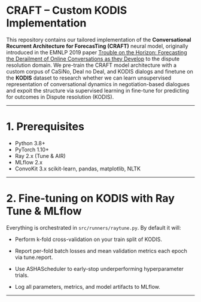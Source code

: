 # CRAFT – Custom KODIS Implementation

This repository contains our tailored implementation of the **Conversational Recurrent Architecture for ForecasTing (CRAFT)** neural model, originally introduced in the EMNLP 2019 paper [Trouble on the Horizon: Forecasting the Derailment of Online Conversations as they Develop](https://arxiv.org/abs/1909.01362) to the dispute resolution domain. We pre-train the CRAFT model architecture with a custom corpus of CaSiNo, Deal no Deal, and KODIS dialogs and finetune on the  **KODIS** dataset to research whether we can learn unsupervised representation of conversational dynamics in negotiation-based dialogues and expoit the structure via supervised learning in fine-tune for predicting for outcomes in Dispute resolution (KODIS).

---

# 1. Prerequisites
- Python 3.8+
- PyTorch 1.10+
- Ray 2.x (Tune & AIR)
- MLflow 2.x
- ConvoKit 3.x
scikit-learn, pandas, matplotlib, NLTK
---

# 2. Fine-tuning on KODIS with Ray Tune & MLflow
Everything is orchestrated in `src/runners/raytune.py`. By default it will:

- Perform k-fold cross-validation on your train split of KODIS.

- Report per-fold batch losses and mean validation metrics each epoch via tune.report.

- Use ASHAScheduler to early-stop underperforming hyperparameter trials.

- Log all parameters, metrics, and model artifacts to MLflow.

---
